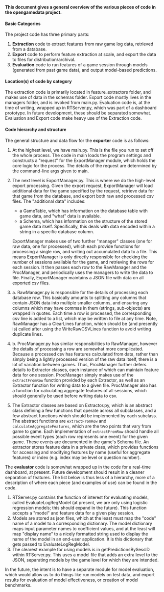 **This document gives a general overview of the various pieces of code in the opengamedata project.**  

#### Basic Categories
The project code has three primary parts:
1. **Extraction** code to extract features from raw game log data, retrieved from a database.
2. **Export** code to perform feature extraction at scale, and export the data to files for distribution/archival.
3. **Evaluation** code to run features of a game session through models (generated from past game data), and output model-based predictions.

#### Location(s) of code by category
The extraction code is primarily located in feature_extractors folder, and makes use of data in the schemas folder. Export code mostly lives in the managers folder, and is invoked from main.py. Evaluation code is, at the time of writing, wrapped up in RTServer.py, which was part of a dashboard prototype. In future development, these should be separated somewhat.
Evaluation and Export code make heavy use of the Extraction code.

#### Code hierarchy and structure
The general structure and data flow for the **exporter** code is as follows:  
1. At the highest level, we have main.py. This is the file you run to set off the whole process. The code in main loads the program settings and constructs a "request" for the ExportManager module, which holds the core logic for the process. The details of the request are determined by the command-line args given to main.
2. The next level is ExportManager.py. This is where we do the high-level export processing. Given the export request, ExportManager will load additional data for the game specified by the request, retrieve data for that game from the database, and export both raw and processed csv files.
The "additional data" includes:
   - a GameTable, which has information on the database table with game data, and "what" data is available.
   - a Schema, which has information on the structure of the stored game data itself. Specifically, this deals with data encoded within a string in a specific database column.
   
   ExportManager makes use of two further "manager" classes (one for raw data, one for processed), which each provide functions for processing a single row, and writing out accumulated data to a file. This means ExportManager is only directly responsible for checking the number of sessions available for the game, and retrieving the rows for each session. It then passes each row to the RawManager and the ProcManager, and periodically uses the managers to write the data to file.
   Finally, ExportManager maintains a JSON file with data on all exported csv files.
3. a. RawManager.py is responsible for the details of processing each database row. This basically amounts to splitting any columns that contain JSON data into multiple smaller columns, and ensuring any columns which may have commas in them (strings, sub-objects) are wrapped in quotes. Each time a row is processed, the corresponding csv line is added to a list, which may be written to file at any time. Note, RawManager has a ClearLines function, which should be (and presently is) called after using the WriteRawCSVLines function to avoid writing duplicate lines.
3. b. ProcManager.py has similar responsibilities to RawManager, however the details of processing a row are somewhat more complicated. Because a processed csv has features calculated from data, rather than simply being a lightly processed version of the raw data itself, there is a lot of variation between games. Thus, ProcManager further defers details to Extractor classes, each instance of which can maintain feature data for one session. ProcManager simply makes use of the `extractFromRow` function provided by each Extractor, as well as an Extractor function for writing data to a given file. ProcManager also has a function for calculating aggregate features of all sessions, which should generally be used before writing data to csv.
4. The Extractor classes are based on Extractor.py, which is an abstract class defining a few functions that operate across all subclasses, and a few abstract functions which should be implemented by each subclass.
The abstract functions are `extractFromRow` and `calculateAggregateFeatures`, which are the two points that vary from game to game. Each implementation of `extractFromRow` should handle all possible event types (each row represents one event) for the given game. These events are documented in the game's Schema file.
An extractor stores feature data in a private class, which provides functions for accessing and modifying features by name (useful for aggregate features) or index (e.g. index may be level or question number).

The **evaluator** code is somewhat wrapped up in the code for a real-time dashboard, at present. Future development should result in a cleaner separation of features. The list below is thus less of a hierarchy, more of a description of where each piece (and examples of use) can be found in the code.
1. RTServer.py contains the function of interest for evaluating models, called EvaluateLogRegModel (at present, we are only using logistic regression models; this should expand in the future). This function accepts a "model" and feature data for a given play session. 
2. Models are stored as json files, which at the least must map the "code" name of a model to a corresponding dictionary. The model dictionary maps input parameter names to coefficient values, and at the least will map "display name" to a nicely formatted string used to display the name of the model in an end-user application. It is this dictionary that gets passed to EvaluateLogRegModel.
3. The clearest example for using models is in getPredictionsBySessID within RTServer.py. This uses a model file that adds an extra level to the JSON, separating models by the game level for which they are intended.

In the future, the intent is to have a separate module for model evaluation, which would allow us to do things like run models on test data, and export results for evaluation of model effectiveness, or creation of model benchmarks.


